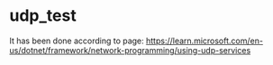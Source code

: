 # udp_test

It has been done according to page:
https://learn.microsoft.com/en-us/dotnet/framework/network-programming/using-udp-services
